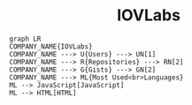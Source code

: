 <h1 align="center">IOVLabs</h1>

```mermaid
graph LR
COMPANY_NAME{IOVLabs}
COMPANY_NAME ---> U{Users} ---> UN[1]
COMPANY_NAME ---> R{Repositories} ---> RN[2]
COMPANY_NAME ---> G{Gists} ---> GN[2]
COMPANY_NAME ---> ML{Most Used<br>Languages}
ML --> JavaScript[JavaScript]
ML --> HTML[HTML]
```
